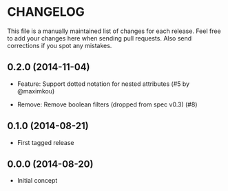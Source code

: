 # CHANGELOG

This file is a manually maintained list of changes for each release. Feel free
to add your changes here when sending pull requests. Also send corrections if
you spot any mistakes.

## 0.2.0 (2014-11-04)

* Feature: Support dotted notation for nested attributes
  (#5 by @maximkou)

* Remove: Remove boolean filters (dropped from spec v0.3)
  (#8)

## 0.1.0 (2014-08-21)

* First tagged release

## 0.0.0 (2014-08-20)

* Initial concept
